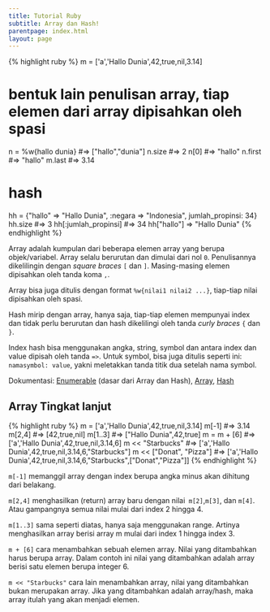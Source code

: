 ```yaml
---
title: Tutorial Ruby
subtitle: Array dan Hash!
parentpage: index.html
layout: page
---
```


{% highlight ruby %}
m = ['a','Hallo Dunia',42,true,nil,3.14]
# bentuk lain penulisan array, tiap elemen dari array dipisahkan oleh spasi
n = %w{hallo dunia} #=> ["hallo","dunia"]
n.size #=> 2
n[0] #=> "hallo"
n.first #=> "hallo"
m.last #=> 3.14

# hash
hh = {"hallo" => "Hallo Dunia", :negara => "Indonesia", jumlah_propinsi: 34}
hh.size #=> 3
hh[:jumlah_propinsi] #=> 34
hh["hallo"] => "Hallo Dunia"
{% endhighlight %}

Array adalah kumpulan dari beberapa elemen array yang berupa objek/variabel. Array selalu berurutan dan dimulai dari nol `0`. Penulisannya dikelilingin dengan *square braces* `[` dan `]`. Masing-masing elemen dipisahkan oleh tanda koma `,`.

Array bisa juga ditulis dengan format `%w{nilai1 nilai2 ...}`, tiap-tiap nilai dipisahkan oleh spasi.

Hash mirip dengan array, hanya saja, tiap-tiap elemen mempunyai index dan tidak perlu berurutan dan hash dikelilingi oleh tanda *curly braces* `{` dan `}`. 

Index hash bisa menggunakan angka, string, symbol dan antara index dan value dipisah oleh tanda `=>`. Untuk symbol, bisa juga ditulis seperti ini: `namasymbol: value`, yakni meletakkan tanda titik dua setelah nama symbol.

Dokumentasi: [Enumerable](/akselprog/api/ruby/Enumerable.html) (dasar dari Array dan Hash), [Array](/akselprog/api/ruby/Array.html), [Hash](/akselprog/api/ruby/Hash.html)

## Array Tingkat lanjut

{% highlight ruby %}
m = ['a','Hallo Dunia',42,true,nil,3.14]
m[-1] #=> 3.14
m[2,4] #=> [42,true,nil]
m[1..3] #=> ["Hallo Dunia",42,true]
m = m + [6] #=> ['a','Hallo Dunia',42,true,nil,3.14,6]
m << "Starbucks" #=> ['a','Hallo Dunia',42,true,nil,3.14,6,"Starbucks"]
m << ["Donat", "Pizza"] #=> ['a','Hallo Dunia',42,true,nil,3.14,6,"Starbucks",["Donat","Pizza"]]
{% endhighlight %}

`m[-1]` memanggil array dengan index berupa angka minus akan dihitung dari belakang.

`m[2,4]` menghasilkan (return) array baru dengan nilai` m[2]`,`m[3]`, dan `m[4]`. Atau gampangnya semua nilai mulai dari index 2 hingga 4.

`m[1..3]` sama seperti diatas, hanya saja menggunakan range. Artinya menghasilkan array berisi array m mulai dari index 1 hingga index 3.

`m + [6]` cara menambahkan sebuah elemen array. Nilai yang ditambahkan harus berupa array. Dalam contoh ini nilai yang ditambahkan adalah array berisi satu elemen berupa integer 6.

`m << "Starbucks"` cara lain menambahkan array, nilai yang ditambahkan bukan merupakan array. Jika yang ditambahkan adalah array/hash, maka array itulah yang akan menjadi elemen.